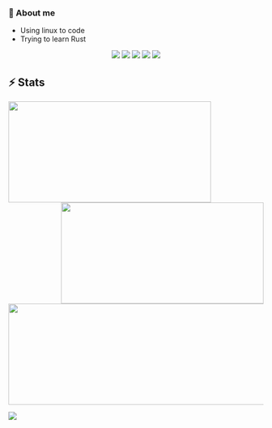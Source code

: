 
### 🔭 About me
- Using linux to code
- Trying to learn Rust



<p align="center">
  <img src="https://img.shields.io/badge/OS-Fedora-informational?&style=for-the-badge&color=46b3c1"/>
  <img src="https://img.shields.io/badge/DE-KDE Plasma-%2315224D?style=for-the-badge"/>
  <img src="https://img.shields.io/badge/TERM-Alacritty-%23510FA9?style=for-the-badge"/>
  <img src="https://img.shields.io/badge/BROWSER-BRAVE-%23FD1D13?style=for-the-badge"/>
  <img src="https://img.shields.io/badge/EDITOR-NEOVIM-%23308027?style=for-the-badge"/>
</p>

## ⚡ Stats
<p align="center">
  <img align="left" width="400rem" height="200rem" src="https://github-readme-stats.vercel.app/api?username=Angxddeep&show_icons=true&locale=en&theme=nightowl"/>
  <img align="right" width="400rem" height="200rem" src="https://github-readme-streak-stats.herokuapp.com/?user=Angxddeep&theme=nightowl"/>
  <img align="center" width="600rem" height="200rem"src="https://github-readme-stats.vercel.app/api/top-langs/?username=Angxddeep&layout=compact&card_width=600rem&hide_border=true&theme=nightowl"//>
</p>

![](https://komarev.com/ghpvc/?username=Angxddeep&color=blue)

